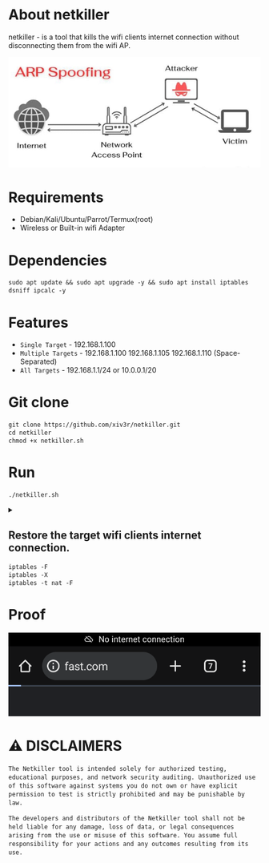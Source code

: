 # About netkiller
netkiller - is a tool that kills the wifi clients internet connection without disconnecting them from the wifi AP.

<div align="center">
<img src="https://github.com/xiv3r/netkiller/blob/main/image/flow.jpg">
</div>

# Requirements
- Debian/Kali/Ubuntu/Parrot/Termux(root)
- Wireless or Built-in wifi Adapter

# Dependencies
```
sudo apt update && sudo apt upgrade -y && sudo apt install iptables dsniff ipcalc -y
```
# Features
- `Single Target` - 192.168.1.100
- `Multiple Targets` - 192.168.1.100 192.168.1.105 192.168.1.110 (Space-Separated)
- `All Targets` - 192.168.1.1/24 or 10.0.0.1/20

# Git clone
```
git clone https://github.com/xiv3r/netkiller.git
cd netkiller
chmod +x netkiller.sh
```
# Run
```
./netkiller.sh
```
<details><summary></summary>
<div align="center">
<img src="https://github.com/xiv3r/netkiller/blob/main/image/setup.png">
</div></details>

## Restore the target wifi clients internet connection.
```
iptables -F
iptables -X
iptables -t nat -F
```

# Proof
<div align="center">
<img src="https://github.com/xiv3r/netkiller/blob/main/image/error.png">
</div>

# ⚠️ DISCLAIMERS

`The Netkiller tool is intended solely for authorized testing, educational purposes, and network security auditing. Unauthorized use of this software against systems you do not own or have explicit permission to test is strictly prohibited and may be punishable by law.`

`The developers and distributors of the Netkiller tool shall not be held liable for any damage, loss of data, or legal consequences arising from the use or misuse of this software. You assume full responsibility for your actions and any outcomes resulting from its use.`
